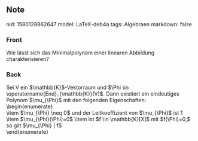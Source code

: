 ## Note
nid: 1580128862647
model: LaTeX-deb4a
tags: Algebraen
markdown: false

### Front
Wie lässt sich das Minimalpolynom einer linearen Abbildung charakterisieren?

### Back
<div>
  Sei V ein $\mathbb{K}$-Vektorraum und $\Phi \in
  \operatorname{End}_{\mathbb{K}}(V)$. Dann existiert ein
  eindeutiges Polynom $\mu_{\Phi}$ mit den folgenden Eigenschaften:
</div>
<div>
  \begin{enumerate}
</div>\item $\mu_{\Phi} \neq 0$ und der Leitkoeffizient von
$\mu_{\Phi}$ ist 1 \item $\mu_{\Phi}(\Phi)=0$ \item Ist $f \in
\mathbb{K}[X]$ mit $f(\Phi)=0,$ so gilt $\mu_{\Phi} | f$
<div>
  \end{enumerate}
</div>
